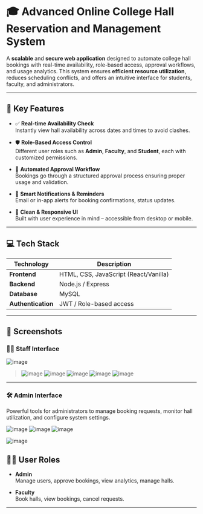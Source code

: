 # 🎓 Advanced Online College Hall Reservation and Management System

A **scalable** and **secure web application** designed to automate college hall bookings with real-time availability, role-based access, approval workflows, and usage analytics. This system ensures **efficient resource utilization**, reduces scheduling conflicts, and offers an intuitive interface for students, faculty, and administrators.

---

## 🚀 Key Features

- ✅ **Real-time Availability Check**  
  Instantly view hall availability across dates and times to avoid clashes.

- 🛡 **Role-Based Access Control**  
  Different user roles such as **Admin**, **Faculty**, and **Student**, each with customized permissions.

- 📝 **Automated Approval Workflow**  
  Bookings go through a structured approval process ensuring proper usage and validation.

- 🔔 **Smart Notifications & Reminders**  
  Email or in-app alerts for booking confirmations, status updates.

- 🎨 **Clean & Responsive UI**  
  Built with user experience in mind – accessible from desktop or mobile.

---

## 💻 Tech Stack

| Technology | Description |
|------------|-------------|
| **Frontend** | HTML, CSS, JavaScript (React/Vanilla) |
| **Backend**  | Node.js / Express |
| **Database** | MySQL |
| **Authentication** |JWT / Role-based access |

---
## 📸 Screenshots

### 👨‍🏫 Staff Interface

![image](https://github.com/user-attachments/assets/fb4ac3cf-ed6b-4439-93ee-fcf89c9d67c9)
> ![image](https://github.com/user-attachments/assets/ab8d6191-9dd6-4c03-b9e9-0ec564509ef2)
> ![image](https://github.com/user-attachments/assets/c3fca02e-0fce-4e54-9fb8-41a2d4ef0161)
> ![image](https://github.com/user-attachments/assets/5e1973d3-a249-49ad-a130-89529dda73dc)
> ![image](https://github.com/user-attachments/assets/2d7984dc-1ceb-417f-a77e-ceaa0ed29334)
> ![image](https://github.com/user-attachments/assets/64b26c4e-0ce3-4fce-b4f4-5b5fbb8ad82d)

---

### 🛠️ Admin Interface

Powerful tools for administrators to manage booking requests, monitor hall utilization, and configure system settings.

![image](https://github.com/user-attachments/assets/9f50820c-f2e4-48ed-a1eb-49116a56e31d)
![image](https://github.com/user-attachments/assets/4a6fd0d2-b9c9-4539-a26c-890d10196563)
![image](https://github.com/user-attachments/assets/a1b7c927-6bd1-434c-a926-9d84bff3c2d9)

![image](https://github.com/user-attachments/assets/5afa1bfe-6791-4e49-bc83-2bd11dcd68e6)



## 🧑‍💼 User Roles

- **Admin**  
  Manage users, approve bookings, view analytics, manage halls.

- **Faculty**  
  Book halls, view bookings, cancel requests.

---
